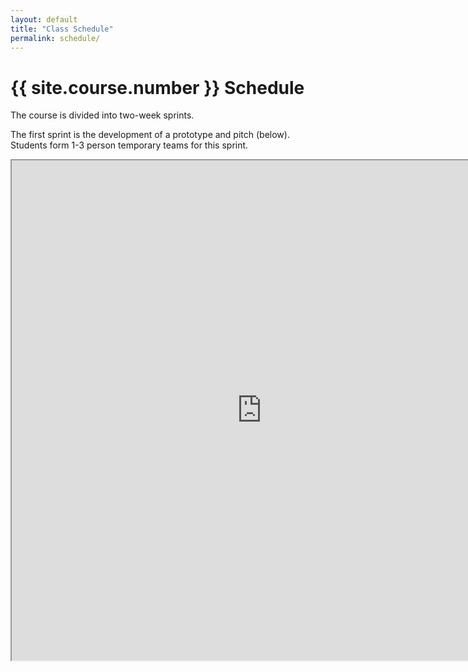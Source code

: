 ```yaml
---
layout: default
title: "Class Schedule"
permalink: schedule/
---
```


# {{ site.course.number }} Schedule

The course is divided into two-week sprints.

The first sprint is the development of a prototype and pitch (below). Students form 1-3 person temporary teams for this sprint.

<!--iframe src="https://docs.google.com/spreadsheets/d/1spurjKDlOB8WIQHea7Qi2CPIX7r71e2Cm9WK9ingfC4/pubhtml?widget=true&amp;headers=false" style="border;none; width: 100%; height: 300px;"></iframe-->

<iframe src="https://docs.google.com/spreadsheets/d/1spurjKDlOB8WIQHea7Qi2CPIX7r71e2Cm9WK9ingfC4/pubhtml?gid=2030953467&single=true" style="border;none; width: 600pt; height: 800px;"></iframe>
